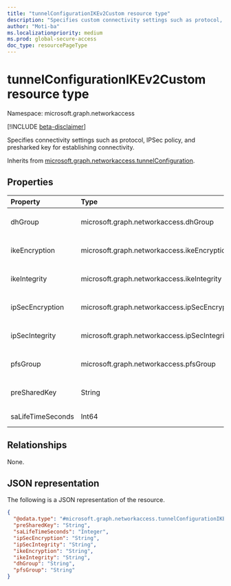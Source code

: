 ```yaml
---
title: "tunnelConfigurationIKEv2Custom resource type"
description: "Specifies custom connectivity settings such as protocol, IPSec policy, and presharked key for establishing connectivity."
author: "Moti-ba"
ms.localizationpriority: medium
ms.prod: global-secure-access
doc_type: resourcePageType
---
```


# tunnelConfigurationIKEv2Custom resource type

Namespace: microsoft.graph.networkaccess

[!INCLUDE [beta-disclaimer](../../includes/beta-disclaimer.md)]

Specifies connectivity settings such as protocol, IPSec policy, and presharked key for establishing connectivity.

Inherits from [microsoft.graph.networkaccess.tunnelConfiguration](../resources/networkaccess-tunnelconfiguration.md).

## Properties
|Property|Type|Description|
|:---|:---|:---|
|dhGroup|microsoft.graph.networkaccess.dhGroup|Specifies the DH group identifier for IPSec SA negotiation. The possible values are: `dhGroup14`, `dhGroup24`, `dhGroup2048`, `ecp256`, `ecp384`.|
|ikeEncryption|microsoft.graph.networkaccess.ikeEncryption|Specifies the IKE encryption protocol. The possible values are: `aes128`, `aes192`, `aes256`, `gcmAes128`, `gcmAes256`.|
|ikeIntegrity|microsoft.graph.networkaccess.ikeIntegrity|Specifies the integration properties of the IKE protocol. The possible values are: `sha256`, `sha384`, `gcmAes128`, `gcmAes256`.|
|ipSecEncryption|microsoft.graph.networkaccess.ipSecEncryption|Specifies the encryption protocol used for the IPSec tunnel. The possible values are: `none`, `gcmAes128`, `gcmAes192`, `gcmAes256`.|
|ipSecIntegrity|microsoft.graph.networkaccess.ipSecIntegrity|Specifies the integrity properties of the IPSec protocol. The possible values are: `gcmAes128`, `gcmAes192`, `gcmAes256`, `sha256`.|
|pfsGroup|microsoft.graph.networkaccess.pfsGroup|Specifies the Phase 2 DH group identifier for IPSec SA negotiation. The possible values are: `none`, `pfs1`, `pfs2`, `pfs14`, `pfs24`, `pfs2048`, `pfsmm`, `ecp256`, `ecp384`.|
|preSharedKey|String|A key to establish secure connection between the link and VPN tunnel on the edge. Inherited from [microsoft.graph.networkaccess.tunnelConfiguration](../resources/networkaccess-tunnelconfiguration.md).|
|saLifeTimeSeconds|Int64|a standard specifiying Security Association lifetime with recommended values from an RFC standard.|

## Relationships
None.

## JSON representation
The following is a JSON representation of the resource.
<!-- {
  "blockType": "resource",
  "@odata.type": "microsoft.graph.networkaccess.tunnelConfigurationIKEv2Custom"
}
-->
``` json
{
  "@odata.type": "#microsoft.graph.networkaccess.tunnelConfigurationIKEv2Custom",
  "preSharedKey": "String",
  "saLifeTimeSeconds": "Integer",
  "ipSecEncryption": "String",
  "ipSecIntegrity": "String",
  "ikeEncryption": "String",
  "ikeIntegrity": "String",
  "dhGroup": "String",
  "pfsGroup": "String"
}
```

